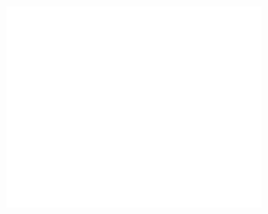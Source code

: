 <div>
    <br>
        <img src="./assets/svg/header-top.svg" width="800" height="400" alt="Luong Tung Lam">
    <br>
</div>
